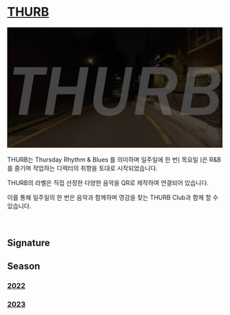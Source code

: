 # [THURB](https://youtu.be/errE4wvT94Q)
<img src="./img/main.JPG" width="500">

THURB는 Thursday Rhythm & Blues 를 의미하며 일주일에 한 번( 목요일 )은 R&B를 즐기며 작업하는 디렉터의 취향을 토대로 시작되었습니다.

THURB의 라벨은 직접 선정한 다양한 음악을 QR로 제작하여 연결되어 있습니다.

이를 통해 일주일의 한 번은 음악과 함께하며 영감을 찾는 THURB Club과 함께 할 수 있습니다.<br><br><br>

## Signature



## Season

### [2022](https://github.com/users/pory42/projects/1/views/1)<br>
### [2023](https://github.com/users/pory42/projects/2)